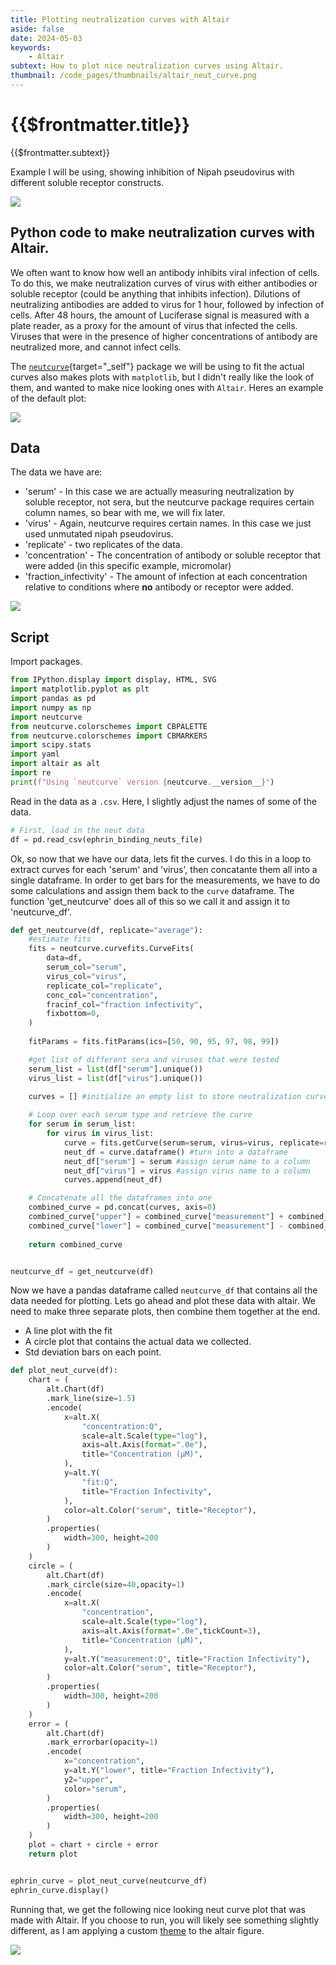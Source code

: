 ```yaml
---
title: Plotting neutralization curves with Altair
aside: false
date: 2024-05-03
keywords:
    - Altair
subtext: How to plot nice neutralization curves using Altair.
thumbnail: /code_pages/thumbnails/altair_neut_curve.png
---
```


# {{$frontmatter.title}}
{{$frontmatter.subtext}}

Example I will be using, showing inhibition of Nipah pseudovirus with different soluble receptor constructs.
<div class="flex justify-center items-center">
    <img src="/images/code_posts/altair_neut_curve-01.png" />
</div>

## Python code to make neutralization curves with Altair.

We often want to know how well an antibody inhibits viral infection of cells. To do this, we make neutralization curves of virus with either antibodies or soluble receptor (could be anything that inhibits infection). Dilutions of neutralizing antibodies are added to virus for 1 hour, followed by infection of cells. After 48 hours, the amount of Luciferase signal is measured with a plate reader, as a proxy for the amount of virus that infected the cells. Viruses that were in the presence of higher concentrations of antibody are neutralized more, and cannot infect cells. 

The [```neutcurve```](https://jbloomlab.github.io/neutcurve/){target="_self"} package we will be using to fit the actual curves also makes plots with ```matplotlib```, but I didn't really like the look of them, and wanted to make nice looking ones with ```Altair```. Heres an example of the default plot:

<div class="flex justify-center items-center">
    <img src="/images/code_posts/ephrin_b2.pdf" />
</div>


## Data

The data we have are:
- 'serum' - In this case we are actually measuring neutralization by soluble receptor, not sera, but the neutcurve package requires certain column names, so bear with me, we will fix later.
- 'virus' - Again, neutcurve requires certain names. In this case we just used unmutated nipah pseudovirus.
- 'replicate' - two replicates of the data.
- 'concentration' - The concentration of antibody or soluble receptor that were added (in this specific example, micromolar)
- 'fraction_infectivity' - The amount of infection at each concentration relative to conditions where **no** antibody or receptor were added.


<div class="flex justify-center items-center">
    <img src="/images/code_posts/neut_curve_df.png" />
</div>

## Script

Import packages.

```python
from IPython.display import display, HTML, SVG
import matplotlib.pyplot as plt
import pandas as pd
import numpy as np
import neutcurve
from neutcurve.colorschemes import CBPALETTE
from neutcurve.colorschemes import CBMARKERS
import scipy.stats
import yaml
import altair as alt
import re
print(f"Using `neutcurve` version {neutcurve.__version__}")
```
Read in the data as a ```.csv```. Here, I slightly adjust the names of some of the data.

```python
# First, load in the neut data
df = pd.read_csv(ephrin_binding_neuts_file)
```
Ok, so now that we have our data, lets fit the curves. I do this in a loop to extract curves for each 'serum' and 'virus', then concatante them all into a single dataframe. In order to get bars for the measurements, we have to do some calculations and assign them back to the ```curve``` dataframe. The function 'get_neutcurve' does all of this so we call it and assign it to 'neutcurve_df'.

```python
def get_neutcurve(df, replicate="average"):
    #estimate fits
    fits = neutcurve.curvefits.CurveFits(
        data=df,
        serum_col="serum",
        virus_col="virus",
        replicate_col="replicate",
        conc_col="concentration",
        fracinf_col="fraction infectivity",
        fixbottom=0,
    )
    
    fitParams = fits.fitParams(ics=[50, 90, 95, 97, 98, 99])

    #get list of different sera and viruses that were tested
    serum_list = list(df["serum"].unique())
    virus_list = list(df["virus"].unique())

    curves = [] #initialize an empty list to store neutralization curve data
    
    # Loop over each serum type and retrieve the curve
    for serum in serum_list:
        for virus in virus_list:
            curve = fits.getCurve(serum=serum, virus=virus, replicate=replicate)
            neut_df = curve.dataframe() #turn into a dataframe
            neut_df["serum"] = serum #assign serum name to a column
            neut_df["virus"] = virus #assign virus name to a column
            curves.append(neut_df)

    # Concatenate all the dataframes into one
    combined_curve = pd.concat(curves, axis=0)
    combined_curve["upper"] = combined_curve["measurement"] + combined_curve["stderr"]
    combined_curve["lower"] = combined_curve["measurement"] - combined_curve["stderr"]
    
    return combined_curve


neutcurve_df = get_neutcurve(df)
```

Now we have a pandas dataframe called ```neutcurve_df``` that contains all the data needed for plotting. Lets go ahead and plot these data with altair. We need to make three separate plots, then combine them together at the end.
- A line plot with the fit
- A circle plot that contains the actual data we collected.
- Std deviation bars on each point.

```python
def plot_neut_curve(df):
    chart = (
        alt.Chart(df)
        .mark_line(size=1.5)
        .encode(
            x=alt.X(
                "concentration:Q",
                scale=alt.Scale(type="log"),
                axis=alt.Axis(format=".0e"),
                title="Concentration (μM)",
            ),
            y=alt.Y(
                "fit:Q",
                title="Fraction Infectivity",
            ),
            color=alt.Color("serum", title="Receptor"),
        )
        .properties(
            width=300, height=200
        )
    )
    circle = (
        alt.Chart(df)
        .mark_circle(size=40,opacity=1)
        .encode(
            x=alt.X(
                "concentration",
                scale=alt.Scale(type="log"),
                axis=alt.Axis(format=".0e",tickCount=3),
                title="Concentration (μM)",
            ),
            y=alt.Y("measurement:Q", title="Fraction Infectivity"),
            color=alt.Color("serum", title="Receptor"),
        )
        .properties(
            width=300, height=200
        )
    )
    error = (
        alt.Chart(df)
        .mark_errorbar(opacity=1)
        .encode(
            x="concentration",
            y=alt.Y("lower", title="Fraction Infectivity"),
            y2="upper",
            color="serum",
        )
        .properties(
            width=300, height=200
        )
    )
    plot = chart + circle + error
    return plot


ephrin_curve = plot_neut_curve(neutcurve_df)
ephrin_curve.display()
```


Running that, we get the following nice looking neut curve plot that was made with Altair. If you choose to run, you will likely see something slightly different, as I am applying a custom [theme](/code_pages/posts/240503_altair_theme) to the altair figure.

<div class="flex justify-center items-center">
    <img src="/images/code_posts/altair_neut_curve-01.png" />
</div>